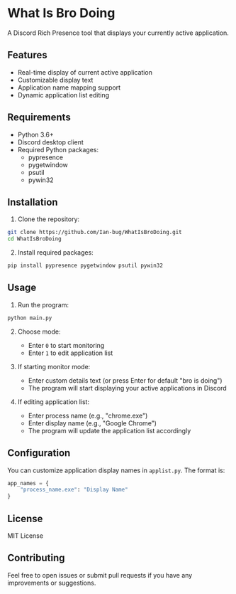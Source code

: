 # What Is Bro Doing

A Discord Rich Presence tool that displays your currently active application.

## Features

- Real-time display of current active application
- Customizable display text
- Application name mapping support
- Dynamic application list editing

## Requirements

- Python 3.6+
- Discord desktop client
- Required Python packages:
  - pypresence
  - pygetwindow
  - psutil
  - pywin32

## Installation

1. Clone the repository:
```bash
git clone https://github.com/Ian-bug/WhatIsBroDoing.git
cd WhatIsBroDoing
```

2. Install required packages:
```bash
pip install pypresence pygetwindow psutil pywin32
```

## Usage

1. Run the program:
```bash
python main.py
```

2. Choose mode:
   - Enter `0` to start monitoring
   - Enter `1` to edit application list

3. If starting monitor mode:
   - Enter custom details text (or press Enter for default "bro is doing")
   - The program will start displaying your active applications in Discord

4. If editing application list:
   - Enter process name (e.g., "chrome.exe")
   - Enter display name (e.g., "Google Chrome")
   - The program will update the application list accordingly

## Configuration

You can customize application display names in `applist.py`. The format is:
```python
app_names = {
    "process_name.exe": "Display Name"
}
```

## License

MIT License

## Contributing

Feel free to open issues or submit pull requests if you have any improvements or suggestions.